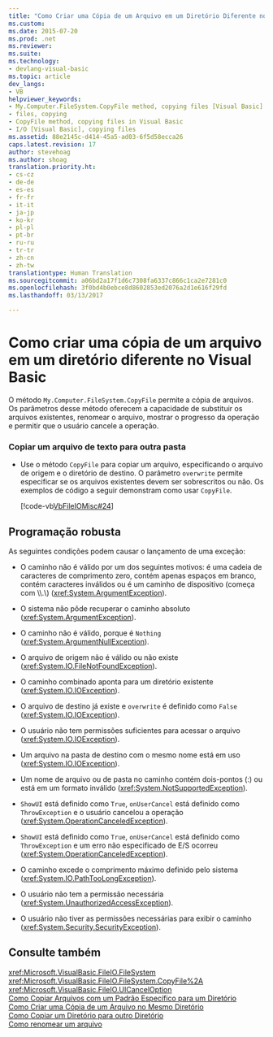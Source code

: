 ```yaml
---
title: "Como Criar uma Cópia de um Arquivo em um Diretório Diferente no Visual Basic | Microsoft Docs"
ms.custom: 
ms.date: 2015-07-20
ms.prod: .net
ms.reviewer: 
ms.suite: 
ms.technology:
- devlang-visual-basic
ms.topic: article
dev_langs:
- VB
helpviewer_keywords:
- My.Computer.FileSystem.CopyFile method, copying files [Visual Basic]
- files, copying
- CopyFile method, copying files in Visual Basic
- I/O [Visual Basic], copying files
ms.assetid: 88e2145c-d414-45a5-ad03-6f5d58ecca26
caps.latest.revision: 17
author: stevehoag
ms.author: shoag
translation.priority.ht:
- cs-cz
- de-de
- es-es
- fr-fr
- it-it
- ja-jp
- ko-kr
- pl-pl
- pt-br
- ru-ru
- tr-tr
- zh-cn
- zh-tw
translationtype: Human Translation
ms.sourcegitcommit: a06bd2a17f1d6c7308fa6337c866c1ca2e7281c0
ms.openlocfilehash: 3f0bd4b0ebce8d8602853ed2076a2d1e616f29fd
ms.lasthandoff: 03/13/2017

---
```

# <a name="how-to-create-a-copy-of-a-file-in-a-different-directory-in-visual-basic"></a>Como criar uma cópia de um arquivo em um diretório diferente no Visual Basic
O método `My.Computer.FileSystem.CopyFile` permite a cópia de arquivos. Os parâmetros desse método oferecem a capacidade de substituir os arquivos existentes, renomear o arquivo, mostrar o progresso da operação e permitir que o usuário cancele a operação.  
  
### <a name="to-copy-a-text-file-to-another-folder"></a>Copiar um arquivo de texto para outra pasta  
  
-   Use o método `CopyFile` para copiar um arquivo, especificando o arquivo de origem e o diretório de destino. O parâmetro `overwrite` permite especificar se os arquivos existentes devem ser sobrescritos ou não. Os exemplos de código a seguir demonstram como usar `CopyFile`.  
  
     [!code-vb[VbFileIOMisc#24](../../../../visual-basic/developing-apps/programming/drives-directories-files/codesnippet/VisualBasic/how-to-create-a-copy-of-a-file-in-a-different-directory_1.vb)]  
  
## <a name="robust-programming"></a>Programação robusta  
 As seguintes condições podem causar o lançamento de uma exceção:  
  
-   O caminho não é válido por um dos seguintes motivos: é uma cadeia de caracteres de comprimento zero, contém apenas espaços em branco, contém caracteres inválidos ou é um caminho de dispositivo (começa com \\\\.\\) (<xref:System.ArgumentException>).  
  
-   O sistema não pôde recuperar o caminho absoluto (<xref:System.ArgumentException>).  
  
-   O caminho não é válido, porque é `Nothing` (<xref:System.ArgumentNullException>).  
  
-   O arquivo de origem não é válido ou não existe (<xref:System.IO.FileNotFoundException>).  
  
-   O caminho combinado aponta para um diretório existente (<xref:System.IO.IOException>).  
  
-   O arquivo de destino já existe e `overwrite` é definido como `False` (<xref:System.IO.IOException>).  
  
-   O usuário não tem permissões suficientes para acessar o arquivo (<xref:System.IO.IOException>).  
  
-   Um arquivo na pasta de destino com o mesmo nome está em uso (<xref:System.IO.IOException>).  
  
-   Um nome de arquivo ou de pasta no caminho contém dois-pontos (:) ou está em um formato inválido (<xref:System.NotSupportedException>).  
  
-   `ShowUI` está definido como `True`, `onUserCancel` está definido como `ThrowException` e o usuário cancelou a operação (<xref:System.OperationCanceledException>).  
  
-   `ShowUI` está definido como `True`, `onUserCancel` está definido como `ThrowException` e um erro não especificado de E/S ocorreu (<xref:System.OperationCanceledException>).  
  
-   O caminho excede o comprimento máximo definido pelo sistema (<xref:System.IO.PathTooLongException>).  
  
-   O usuário não tem a permissão necessária (<xref:System.UnauthorizedAccessException>).  
  
-   O usuário não tiver as permissões necessárias para exibir o caminho (<xref:System.Security.SecurityException>).  
  
## <a name="see-also"></a>Consulte também  
 <xref:Microsoft.VisualBasic.FileIO.FileSystem>   
 <xref:Microsoft.VisualBasic.FileIO.FileSystem.CopyFile%2A>   
 <xref:Microsoft.VisualBasic.FileIO.UICancelOption>   
 [Como Copiar Arquivos com um Padrão Específico para um Diretório](../../../../visual-basic/developing-apps/programming/drives-directories-files/how-to-copy-files-with-a-specific-pattern-to-a-directory.md)   
 [Como Criar uma Cópia de um Arquivo no Mesmo Diretório](../../../../visual-basic/developing-apps/programming/drives-directories-files/how-to-create-a-copy-of-a-file-in-the-same-directory.md)   
 [Como Copiar um Diretório para outro Diretório](../../../../visual-basic/developing-apps/programming/drives-directories-files/how-to-copy-a-directory-to-another-directory.md)   
 [Como renomear um arquivo](../../../../visual-basic/developing-apps/programming/drives-directories-files/how-to-rename-a-file.md)
